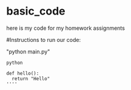 # basic_code
here is my code for my homework  assignments

#Instructions
to run our code:

"python main.py"


`python`
```
def hello():
  return "Hello"
'''' 
